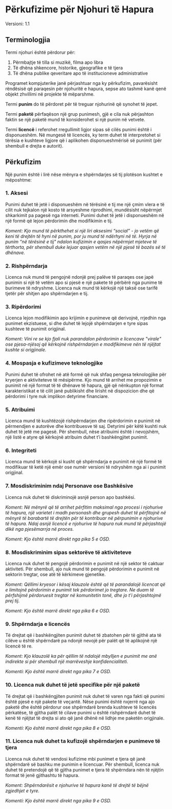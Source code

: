 # Përkufizime për Njohuri të Hapura

Versioni: 1.1

## Terminologjia

Termi njohuri është përdorur për:

 1. Përmbajtje të tilla si muzikë, filma apo libra
 2. Të dhëna shkencore, historike, gjeografike e të tjera
 3. Të dhëna publike qeveritare apo të institucioneve administrative

Programet kompjuterike janë përjashtuar nga ky përkufizim, pavarësisht rëndësisë që paraqesin për njohuritë e hapura, sepse ato tashmë kanë qenë objekt zhvillimi në projekte të mëparshme.

Termi **punim** do të përdoret për të treguar njohurinë që synohet të jepet.

Termi **paketë** përfaqëson një grup punimesh, gjë e cila nuk përjashton faktin se një paketë mund të konsiderohet si një punim në vetvete.

Termi **licencë** i referohet rregullimit ligjor sipas së cilës punimi është i disponueshëm. Në mungesë të licencës, ky term duhet të interpretohet si tërësia e kushteve ligjore që i aplikohen disponueshmërisë së punimit (për shembull e drejta e autorit).

## Përkufizim

Një punim është i lirë nëse mënyra e shpërndarjes së tij plotëson kushtet e mëposhtme:

### 1. Aksesi

Punimi duhet të jetë i disponueshëm në tërësinë e tij me një çmim vlera e të cilit nuk tejkalon një kosto të arsyeshme riprodhimi, mundësisht nëpërmjet shkarkimit pa pagesë nga interneti. Punimi duhet të jetë i disponueshëm në një formë që lejon përdorimin dhe modifikimin e tij.

*Koment: Kjo mund të përkthehet si një liri aksesimi “social” - jo vetëm që keni të drejtën të hyni në punim, por ju mund të ndërhyni në të. Hyrja në punim “në tërësinë e tij" ndalon kufizimin e qasjes nëpërmjet mjeteve të tërthorta, për shembull duke lejuar qasjen vetëm në një pjesë të bazës së të dhënave.*

### 2. Rishpërndarja

Licenca nuk mund të pengojnë ndonjë prej palëve të paraqes ose japë punimin si një të vetëm apo si pjesë e një pakete të përbërë nga punime të burimeve të ndryshme. Licenca nuk mund të kërkojë një taksë ose tarifë tjetër për shitjen apo shpërndarjen e tij.

### 3. Ripërdorimi

Licenca lejon modifikimin apo krijimin e punimeve që derivojnë, rrjedhin nga punimet ekzistuese, si dhe duhet të lejojë shpërndarjen e tyre sipas kushteve të punimit origjinal.

*Koment: Vini re se kjo fjali nuk parandalon përdorimin e licencave "virale" ose pjesa-njësoj që kërkojnë rishpërndarjen e modifikimeve nën të njëjtat kushte si origjinale.*

### 4. Mospasja e kufizimeve teknologjike

Punimi duhet të ofrohet në atë formë që nuk shfaq pengesa teknologjike për kryerjen e aktiviteteve të mësipërme. Kjo mund të arrihet me propozimin e punimit në një format të të dhënave të hapura, gjë që nënkupton një format karakteristikat e të cilit janë publikisht dhe lirisht në dispozicion dhe që përdorimi i tyre nuk implikon detyrime financiare.

### 5. Atribuimi

Licenca mund të kushtëzojë rishpërndarjen dhe ripërdorimin e punimit në përmendjen e autorëve dhe kontribuesve të saj. Detyrimi për këtë kushti nuk duhet të jetë me pagesë. Për shembull, nëse atribuimi është i nevojshëm, një listë e atyre që kërkojnë atribuim duhet t’i bashkëngjitet punimit.

### 6. Integriteti

Licenca mund të kërkojë si kusht që shpërndarja e punimit në një formë të modifikuar të ketë një emër ose numër versioni të ndryshëm nga ai i punimit origjinal.

### 7. Mosdiskriminim ndaj Personave ose Bashkësive

Licenca nuk duhet të diskriminojë asnjë person apo bashkësi.

*Koment: Në mënyrë që të arrihet përfitim maksimal nga procesi i njohurive të hapura, një varietet i madh personash dhe grupesh duhet të përfitojnë në mënyrë të barabartë të drejtën për të kontribuar në përpunimin e njohurive të hapura. Ndaj asnjë licencë e njohurive të hapura nuk mund të  përjashtojë dikë nga pjesëmarrja në proces.*

*Koment: Kjo është marrë direkt nga pika 5 e OSD.*

### 8. Mosdiskriminim sipas sektorëve të aktiviteteve

Licenca nuk duhet të pengojë përdorimin e punimit në një sektor të caktuar aktiviteti. Për shembull, ajo nuk mund të pengojë përdorimin e punimit në sektorin tregtar, ose atë të kërkimeve gjenetike.

*Koment: Qëllimi kryesor i kësaj klauzole është që të parandalojë licencat që e limitojnë përdorimin e punimit tek përdorimet jo tregtare. Ne duam të përfshijmë përdoruesit tregtar në komunitetin tonë, dhe jo t’i përjashtojmë prej tij.*

*Koment: Kjo është marrë direkt nga pika 6 e OSD.*

### 9. Shpërndarja e licencës

Të drejtat që i bashkëngjiten punimit duhet të zbatohen për të gjithë ata të cilëve u është shpërndarë pa ndonjë nevojë për palët që të aplikojnë një licencë të re.

*Koment: Kjo klauzolë ka për qëllim të ndalojë mbylljen e punimit me anë indirekte si për shembull një marrëveshje konfidencialiteti.*

*Komenti: Kjo është marrë direkt nga pika 7 e OSD.*

### 10. Licenca nuk duhet të jetë specifike për një paketë

Të drejtat që i bashkëngjiten punimit nuk duhet të varen nga fakti që punimi është pjesë e një pakete të veçantë. Nëse punimi është nxjerrë nga ajo paketë dhe është përdorur ose shpërndarë brenda kushteve të licencës përkatëse, të gjitha palët të cilave punimi u është rishpërndarë duhet të kenë të njëjtat të drejta si ato që janë dhënë në lidhje me paketën origjinale.

*Komenti: Kjo është marrë direkt nga pika 8 e OSD.*

### 11. Licenca nuk duhet ta kufizojë shpërndarjen e punimeve të tjera

Licenca nuk duhet të vendosi kufizime mbi punimet e tjera që janë shpërndarë së bashku me punimin e licencuar. Për shembull, licenca nuk duhet të pretendojë që të gjitha punimet e tjera të shpërndara nën të njëjtin format të jenë gjithashtu të hapura.

*Koment: Shpërndarësit e njohurive të hapura kanë të drejtë të bëjnë zgjedhjet e tyre.*

*Komenti: Kjo është marrë direkt nga pika 9 e OSD.*


